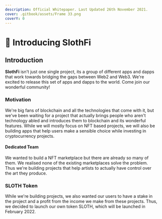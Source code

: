```yaml
---
description: Official Whitepaper. Last Updated 26th November 2021.
cover: .gitbook/assets/Frame 33.png
coverY: 0
---
```


# 🦥 Introducing SlothFi

## Introduction

**SlothFi** isn't just one single project, its a group of different apps and dapps that work towards bridging the gaps between Web2 and Web3. We're excited to release this set of apps and dapps to the world. Come join our wonderful community!

### Motivation

We're big fans of blockchain and all the technologies that come with it, but we've been waiting for a project that actually brings people who aren't technology abled and introduces them to blockchain and its wonderful features. While we will mostly focus on NFT based projects, we will also be building apps that help users make a sensible choice while investing in cryptocurrency projects.

#### Dedicated Team

We wanted to build a NFT marketplace but there are already so many of them. We realised none of the existing marketplaces solve the problem. Thus we're building projects that help artists to actually have control over the art they produce.

### SLOTH Token

While we're building projects, we also wanted our users to have a stake in the project and a profit from the income we make from these projects. Thus, we decided to launch our own token SLOTH, which will be launched in February 2022.
